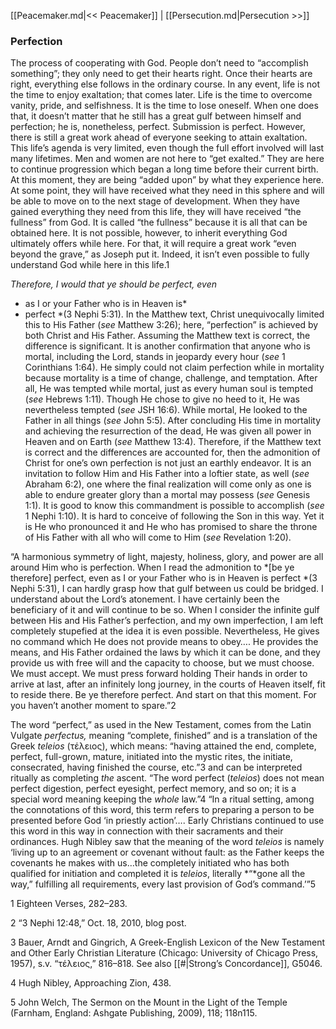 [[Peacemaker.md|<< Peacemaker]]  |  [[Persecution.md|Persecution >>]]

### Perfection
The process of cooperating with God. People don’t need to “accomplish something”; they only need to get their hearts right. Once their hearts are right, everything else follows in the ordinary course. In any event, life is not the time to enjoy exaltation; that comes later. Life is the time to overcome vanity, pride, and selfishness. It is the time to lose oneself. When one does that, it doesn’t matter that he still has a great gulf between himself and perfection; he is, nonetheless, perfect. Submission is perfect. However, there is still a great work ahead of everyone seeking to attain exaltation. This life’s agenda is very limited, even though the full effort involved will last many lifetimes. Men and women are not here to “get exalted.” They are here to continue progression which began a long time before their current birth. At this moment, they are being “added upon” by what they experience here. At some point, they will have received what they need in this sphere and will be able to move on to the next stage of development. When they have gained everything they need from this life, they will have received “the fullness” from God. It is called “the fullness” because it is all that can be obtained here. It is not possible, however, to inherit everything God ultimately offers while here. For that, it will require a great work “even beyond the grave,” as Joseph put it. Indeed, it isn’t even possible to fully understand God while here in this life.1


*Therefore, I would that ye should be perfect, even*
* as I or your Father who is in Heaven is*
* perfect *(3 Nephi 5:31). In the Matthew text, Christ unequivocally limited this to His Father (*see* Matthew 3:26); here, “perfection” is achieved by both Christ and His Father. Assuming the Matthew text is correct, the difference is significant. It is another confirmation that anyone who is mortal, including the Lord, stands in jeopardy every hour (*see* 1 Corinthians 1:64). He simply could not claim perfection while in mortality because mortality is a time of change, challenge, and temptation. After all, He was tempted while mortal, just as every human soul is tempted (*see* Hebrews 1:11). Though He chose to give no heed to it, He was nevertheless tempted (*see* JSH 16:6). While mortal, He looked to the Father in all things (*see* John 5:5). After concluding His time in mortality and achieving the resurrection of the dead, He was given all power in Heaven and on Earth (*see* Matthew 13:4). Therefore, if the Matthew text is correct and the differences are accounted for, then the admonition of Christ for one’s own perfection is not just an earthly endeavor. It is an invitation to follow Him and His Father into a loftier state, as well (*see* Abraham 6:2), one where the final realization will come only as one is able to endure greater glory than a mortal may possess (*see* Genesis 1:1). It is good to know this commandment is possible to accomplish (*see* 1 Nephi 1:10). It is hard to conceive of following the Son in this way. Yet it is He who pronounced it and He who has promised to share the throne of His Father with all who will come to Him (*see* Revelation 1:20).

“A harmonious symmetry of light, majesty, holiness, glory, and power are all around Him who is perfection. When I read the admonition to *[be ye therefore] perfect, even as I or your Father who is in Heaven is perfect *(3 Nephi 5:31), I can hardly grasp how that gulf between us could be bridged. I understand about the Lord’s atonement. I have certainly been the beneficiary of it and will continue to be so. When I consider the infinite gulf between His and His Father’s perfection, and my own imperfection, I am left completely stupefied at the idea it is even possible. Nevertheless, He gives no command which He does not provide means to obey…. He provides the means, and His Father ordained the laws by which it can be done, and they provide us with free will and the capacity to choose, but we must choose. We must accept. We must press forward holding Their hands in order to arrive at last, after an infinitely long journey, in the courts of Heaven itself, fit to reside there. Be ye therefore perfect. And start on that this moment. For you haven’t another moment to spare.”2

The word “perfect,” as used in the New Testament, comes from the Latin Vulgate *perfectus,* meaning “complete, finished” and is a translation of the Greek *teleios* (τέλειος), which means: “having attained the end, complete, perfect, full-grown, mature, initiated into the mystic rites, the initiate, consecrated, having finished the course, etc.”3 and can be interpreted ritually as completing *the* ascent. “The word perfect (*teleios*) does not mean perfect digestion, perfect eyesight, perfect memory, and so on; it is a special word meaning keeping the *whole* law.”4 “In a ritual setting, among the connotations of this word, this term refers to preparing a person to be presented before God ‘in priestly action’…. Early Christians continued to use this word in this way in connection with their sacraments and their ordinances. Hugh Nibley saw that the meaning of the word *teleios* is namely ‘living up to an agreement or covenant without fault: as the Father keeps the covenants he makes with us…the completely initiated who has both qualified for initiation and completed it is *teleios*, literally *“*gone all the way,” fulfilling all requirements, every last provision of God’s command.’”5



1 Eighteen Verses, 282–283.


2 “3 Nephi 12:48,” Oct. 18, 2010, blog post.


3 Bauer, Arndt and Gingrich, A Greek-English Lexicon of the New Testament and Other Early Christian Literature (Chicago: University of Chicago Press, 1957), s.v. “τέλειος,” 816–818. See also [[#|Strong’s Concordance]], G5046.


4 Hugh Nibley, Approaching Zion, 438.


5 John Welch, The Sermon on the Mount in the Light of the Temple (Farnham, England: Ashgate Publishing, 2009), 118; 118n115.
